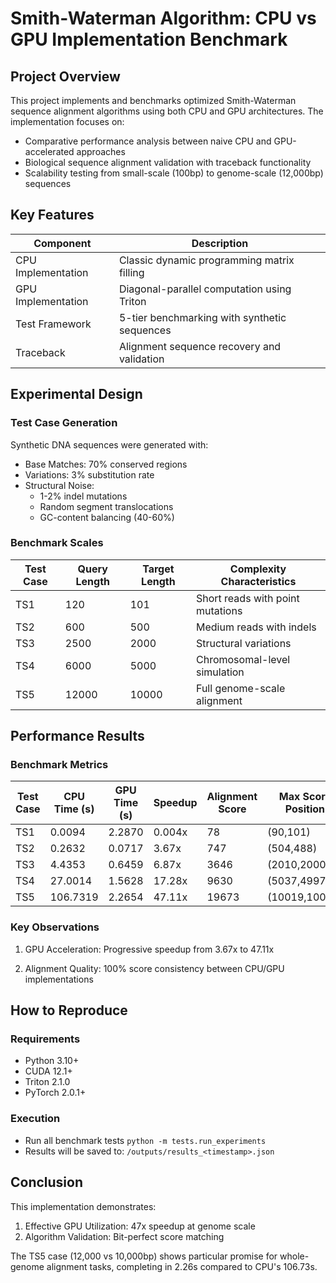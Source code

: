 # Smith-Waterman Algorithm: CPU vs GPU Implementation Benchmark

## Project Overview
This project implements and benchmarks optimized Smith-Waterman sequence alignment algorithms using both CPU and GPU architectures. The implementation focuses on:

- Comparative performance analysis between naive CPU and GPU-accelerated approaches
- Biological sequence alignment validation with traceback functionality
- Scalability testing from small-scale (100bp) to genome-scale (12,000bp) sequences

## Key Features
| Component         | Description                                  |
|--------------------|----------------------------------------------|
| CPU Implementation | Classic dynamic programming matrix filling   |
| GPU Implementation | Diagonal-parallel computation using Triton    |
| Test Framework     | 5-tier benchmarking with synthetic sequences |
| Traceback          | Alignment sequence recovery and validation   |

## Experimental Design

### Test Case Generation
Synthetic DNA sequences were generated with:
- Base Matches: 70% conserved regions
- Variations: 3% substitution rate
- Structural Noise:
  - 1-2% indel mutations
  - Random segment translocations
  - GC-content balancing (40-60%)

### Benchmark Scales
| Test Case | Query Length | Target Length | Complexity Characteristics         |
|-----------|-------------|---------------|-------------------------------------|
| TS1       | 120         | 101           | Short reads with point mutations   |
| TS2       | 600         | 500           | Medium reads with indels           |
| TS3       | 2500        | 2000          | Structural variations              |
| TS4       | 6000        | 5000          | Chromosomal-level simulation       |
| TS5       | 12000       | 10000         | Full genome-scale alignment        |

## Performance Results

### Benchmark Metrics
| Test Case | CPU Time (s) | GPU Time (s) | Speedup | Alignment Score | Max Score Position |
|-----------|---------------|---------------|---------|-----------------|---------------------|
| TS1       | 0.0094        | 2.2870        | 0.004x  | 78              | (90,101)           |
| TS2       | 0.2632        | 0.0717        | 3.67x   | 747             | (504,488)          |
| TS3       | 4.4353        | 0.6459        | 6.87x   | 3646            | (2010,2000)        |
| TS4       | 27.0014       | 1.5628        | 17.28x  | 9630            | (5037,4997)        |
| TS5       | 106.7319      | 2.2654        | 47.11x  | 19673           | (10019,10000)      |

### Key Observations
1. GPU Acceleration: Progressive speedup from 3.67x to 47.11x

2. Alignment Quality: 100% score consistency between CPU/GPU implementations


## How to Reproduce

### Requirements
- Python 3.10+
- CUDA 12.1+
- Triton 2.1.0
- PyTorch 2.0.1+

### Execution
- Run all benchmark tests
`python -m tests.run_experiments`
- Results will be saved to: `/outputs/results_<timestamp>.json`

## Conclusion
This implementation demonstrates:
1. Effective GPU Utilization: 47x speedup at genome scale
2. Algorithm Validation: Bit-perfect score matching

The TS5 case (12,000 vs 10,000bp) shows particular promise for whole-genome alignment tasks, completing in 2.26s compared to CPU's 106.73s.